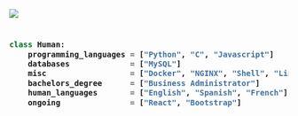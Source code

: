 <img src="https://user-images.githubusercontent.com/52006448/93210038-917d1b00-f724-11ea-8678-9e531db9b439.png">


<!-- Zero width character is used to put extra blank lines before and after code -->

<h3>

```python
​
class Human:
    programming_languages = ["Python", "C", "Javascript"]
    databases             = ["MySQL"]
    misc                  = ["Docker", "NGINX", "Shell", "Linux"]
    bachelors_degree      = ["Business Administrator"]
    human_languages       = ["English", "Spanish", "French"]
    ongoing               = ["React", "Bootstrap"]
    
​
```
</h3>
